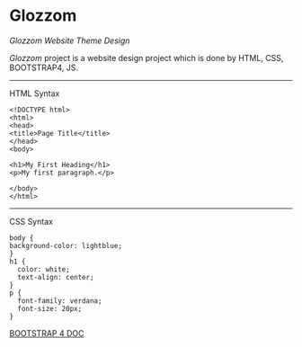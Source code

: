 # Glozzom


<feat> *Glozzom Website Theme Design*
  
 _Glozzom_ project is a website design project which is done by HTML, CSS, BOOTSTRAP4, JS.
 
  <hr/>

HTML Syntax
  
    
    <!DOCTYPE html>
    <html>
    <head>
    <title>Page Title</title>
    </head>
    <body>

    <h1>My First Heading</h1>
    <p>My first paragraph.</p>

    </body>
    </html>
    
 <hr/>
  
CSS Syntax
  
  
    body {
    background-color: lightblue;
    }
    h1 {
      color: white;
      text-align: center;
    }
    p {
      font-family: verdana;
      font-size: 20px;
    }
  
  
[BOOTSTRAP 4 DOC](https://getbootstrap.com/docs/4.6/getting-started/introduction/)

